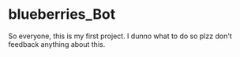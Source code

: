 # blueberries_Bot
So everyone, this is my first project. I dunno what to do so plzz don't feedback anything about this.
